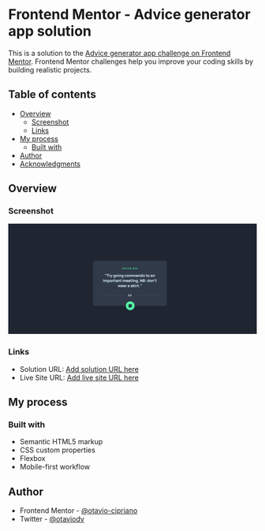 # Frontend Mentor - Advice generator app solution

This is a solution to the [Advice generator app challenge on Frontend Mentor](https://www.frontendmentor.io/challenges/advice-generator-app-QdUG-13db). Frontend Mentor challenges help you improve your coding skills by building realistic projects.

## Table of contents

- [Overview](#overview)
  - [Screenshot](#screenshot)
  - [Links](#links)
- [My process](#my-process)
  - [Built with](#built-with)
- [Author](#author)
- [Acknowledgments](#acknowledgments)


## Overview


### Screenshot

![screenshot](./screenshot.png)

### Links

- Solution URL: [Add solution URL here](https://your-solution-url.com)
- Live Site URL: [Add live site URL here](https://otavio-cipriano.github.io/advice-generator/)

## My process

### Built with

- Semantic HTML5 markup
- CSS custom properties
- Flexbox
- Mobile-first workflow


## Author

- Frontend Mentor - [@otavio-cipriano](https://www.frontendmentor.io/profile/otavio-cipriano)
- Twitter - [@otaviodv](https://www.twitter.com/otaviodv)

